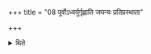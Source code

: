+++
title = "08 पूर्वोऽध्वर्युर्गृह्णाति जघन्यः प्रतिप्रस्थाता"

+++

<details><summary>थिते</summary>

पूर्वोऽध्वर्युर्गृह्णाति । जघन्यः प्रतिप्रस्थाता ८
</details>
